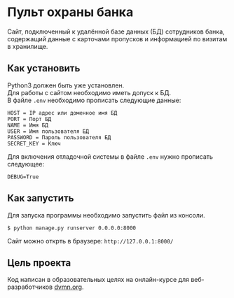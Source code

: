 # Пульт охраны банка
Сайт, подключенный к удалённой базе данных (БД) сотрудников банка, содержащий данные с карточами пропусков и информацией по визитам в хранилище.

## Как установить
Python3 должен быть уже установлен.<br/>
Для работы с сайтом необходимо иметь допуск к БД.<br/>
В файле `.env` необходимо прописать следующие данные:
```
HOST = IP адрес или доменное имя БД
PORT = Порт БД
NAME = Имя БД
USER = Имя пользователя БД
PASSWORD = Пароль пользователя БД
SECRET_KEY = Ключ
```
Для включения отладочной системы в файле `.env` нужно прописать следующее:
```
DEBUG=True
```

## Как запустить
Для запуска программы необходимо запустить файл из консоли.
```
$ python manage.py runserver 0.0.0.0:8000
```
Сайт можно открть в браузере: `http://127.0.0.1:8000/`

## Цель проекта
Код написан в образовательных целях на онлайн-курсе для веб-разработчиков [dvmn.org](https://dvmn.org/).
